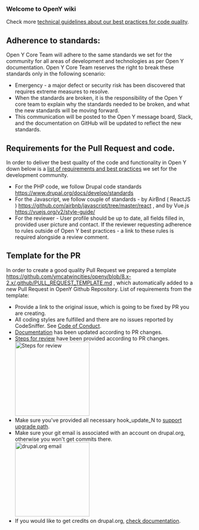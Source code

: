 ### Welcome to OpenY wiki

Check more [technical guidelines about our best practices for code quality](https://github.com/ymcatwincities/openy/wiki/Code-Review-Quality-Best-Practices).

## Adherence to standards: 
Open Y Core Team will adhere to the same standards we set for the community for all areas of development and technologies as per Open Y documentation.
Open Y Core Team reserves the right to break these standards only in the following scenario:
* Emergency - a major defect or security risk has been discovered that requires extreme measures to resolve.
* When the standards are broken, it is the responsibility of the Open Y core team to explain why the standards needed to be broken, and what the new standards will be moving forward.
* This communication will be posted to the Open Y message board, Slack, and the documentation on GitHub will be updated to reflect the new standards.

## Requirements for the Pull Request and code.

In order to deliver the best quality of the code and functionality in Open Y down below is a [list of requirements and best practices](https://github.com/ymcatwincities/openy/wiki/Open-Y-Code-of-Conduct-and-Best-Practices) we set for the development community.

* For the PHP code, we follow Drupal code standards https://www.drupal.org/docs/develop/standards
* For the Javascript, we follow couple of standards - by AirBnd ( ReactJS ) https://github.com/airbnb/javascript/tree/master/react , and by Vue.js https://vuejs.org/v2/style-guide/
* For the reviewer - User profile should be up to date, all fields filled in, provided user picture and contact. If the reviewer requesting adherence to rules outside of Open Y best practices - a link to these rules is required alongside a review comment.

## Template for the PR

In order to create a good quality Pull Request we prepared a template https://github.com/ymcatwincities/openy/blob/8.x-2.x/.github/PULL_REQUEST_TEMPLATE.md , which automatically added to a new Pull Request in OpenY Github Repository.
List of requirements from the template:
* Provide a link to the original issue, which is going to be fixed by PR you are creating.
* All coding styles are fulfilled and there are no issues reported by CodeSniffer. See [Code of Conduct](https://github.com/ymcatwincities/openy/wiki/Open-Y-Code-of-Conduct-and-Best-Practices).
* [Documentation](https://github.com/ymcatwincities/openy/tree/8.x-1.x/docs) has been updated according to PR changes.
* [Steps for review](https://github.com/ymcatwincities/openy/pull/94#issue-204580200) have been provided according to PR changes. <br/><img src="https://raw.githubusercontent.com/ymcatwincities/openy/8.x-1.x/.github/assets/steps-for-review.png" width="200" alt="Steps for review"/>
* Make sure you've provided all necessary hook\_update\_N to [support upgrade path](https://github.com/ymcatwincities/openy/blob/8.x-1.x/docs/Development/Upgrade%20path.md).
* Make sure your git email is associated with an account on drupal.org, otherwise you won't get commits there. <br/><img src="https://raw.githubusercontent.com/ymcatwincities/openy/8.x-1.x/.github/assets/drupalorg-email.png" width="200" alt="drupal.org email"/>
* If you would like to get credits on drupal.org, [check documentation](https://github.com/ymcatwincities/openy/blob/8.x-1.x/docs/Development/Contributing.md#drupalorg-credits).